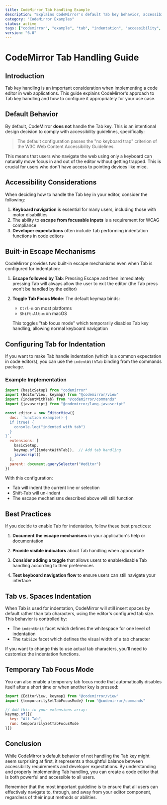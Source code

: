 ```yaml
---
title: CodeMirror Tab Handling Example
description: "Explains CodeMirror's default Tab key behavior, accessibility considerations, and how to configure Tab for indentation while maintaining keyboard navigation."
category: "CodeMirror Examples"
status: active
tags: ["codemirror", "example", "tab", "indentation", "accessibility", "keyboard"]
version: "6.0"
---
```



# CodeMirror Tab Handling Guide

## Introduction

Tab key handling is an important consideration when implementing a code editor in web applications. This guide explains CodeMirror's approach to Tab key handling and how to configure it appropriately for your use case.

## Default Behavior

By default, CodeMirror **does not** handle the Tab key. This is an intentional design decision to comply with accessibility guidelines, specifically:

> The default configuration passes the "no keyboard trap" criterion of the W3C Web Content Accessibility Guidelines.

This means that users who navigate the web using only a keyboard can naturally move focus in and out of the editor without getting trapped. This is crucial for users who don't have access to pointing devices like mice.

## Accessibility Considerations

When deciding how to handle the Tab key in your editor, consider the following:

1. **Keyboard navigation** is essential for many users, including those with motor disabilities
2. The ability to **escape from focusable inputs** is a requirement for WCAG compliance
3. **Developer expectations** often include Tab performing indentation functions in code editors

## Built-in Escape Mechanisms

CodeMirror provides two built-in escape mechanisms even when Tab is configured for indentation:

1. **Escape followed by Tab**: Pressing Escape and then immediately pressing Tab will always allow the user to exit the editor (the Tab press won't be handled by the editor)

2. **Toggle Tab Focus Mode**: The default keymap binds:
   - `Ctrl-m` on most platforms
   - `Shift-Alt-m` on macOS
   
   This toggles "tab focus mode" which temporarily disables Tab key handling, allowing normal keyboard navigation

## Configuring Tab for Indentation

If you want to make Tab handle indentation (which is a common expectation in code editors), you can use the `indentWithTab` binding from the commands package.

### Example Implementation

```javascript
import {basicSetup} from "codemirror"
import {EditorView, keymap} from "@codemirror/view"
import {indentWithTab} from "@codemirror/commands"
import {javascript} from "@codemirror/lang-javascript"

const editor = new EditorView({
  doc: `function example() {
  if (true) {
    console.log("indented with tab")
  }
}`,
  extensions: [
    basicSetup,
    keymap.of([indentWithTab]),  // Add tab handling
    javascript()
  ],
  parent: document.querySelector("#editor")
})
```

With this configuration:
- Tab will indent the current line or selection
- Shift-Tab will un-indent
- The escape mechanisms described above will still function

## Best Practices

If you decide to enable Tab for indentation, follow these best practices:

1. **Document the escape mechanisms** in your application's help or documentation
   
2. **Provide visible indicators** about Tab handling when appropriate
   
3. **Consider adding a toggle** that allows users to enable/disable Tab handling according to their preferences

4. **Test keyboard navigation flow** to ensure users can still navigate your interface

## Tab vs. Spaces Indentation

When Tab is used for indentation, CodeMirror will still insert spaces by default rather than tab characters, using the editor's configured tab size. This behavior is controlled by:

- The `indentUnit` facet which defines the whitespace for one level of indentation
- The `tabSize` facet which defines the visual width of a tab character

If you want to change this to use actual tab characters, you'll need to customize the indentation functions.

## Temporary Tab Focus Mode

You can also enable a temporary tab focus mode that automatically disables itself after a short time or when another key is pressed:

```javascript
import {EditorView, keymap} from "@codemirror/view"
import {temporarilySetTabFocusMode} from "@codemirror/commands"

// Add this to your extensions array:
keymap.of([{
  key: "Alt-Tab", 
  run: temporarilySetTabFocusMode
}])
```

## Conclusion

While CodeMirror's default behavior of not handling the Tab key might seem surprising at first, it represents a thoughtful balance between accessibility requirements and developer expectations. By understanding and properly implementing Tab handling, you can create a code editor that is both powerful and accessible to all users.

Remember that the most important guideline is to ensure that all users can effectively navigate to, through, and away from your editor component, regardless of their input methods or abilities.